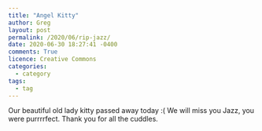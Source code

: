 ```yaml
---
title: "Angel Kitty"
author: Greg
layout: post
permalink: /2020/06/rip-jazz/
date: 2020-06-30 18:27:41 -0400
comments: True
licence: Creative Commons
categories:
  - category
tags:
  - tag
---
```


Our beautiful old lady kitty passed away today :( We will miss you Jazz, you were purrrrfect. Thank you for all the cuddles.

<script src="https://cdn.jsdelivr.net/npm/publicalbum@latest/embed-ui.min.js" async></script>
<div class="pa-gallery-player-widget" style="width:100%; height:480px; display:none;"
  data-link="https://photos.app.goo.gl/mcGMp1NuLgki9eHt6"
  data-title="Jazz"
  data-description="157 new photos added to shared album">
  <object data="https://lh3.googleusercontent.com/w-v4z9fgaoE-jYhgZILgJyiXp78nvib7Z-fJJUIfk_b45wdXgIsGtJRU2KQ3ReH13EG-dgjOTJ8ubnregUp71VGfKIzW9QAyns8Xe_Y2DXFA0u9DiGm7zFGrmtUgVlAWTFSJVAM636g=w1920-h1080"></object>
  <object data="https://lh3.googleusercontent.com/_gpe1nl0x5yoeyeg8VGWmGgrwb6ngwL2svn2UWxyvIxAQERaUUfc9QXmn20Czj3mlAp-xOUx5vvIHNPdDldR0lgla2eZbjiYnLoeNlToRtH5td0orZimYkXRHwqmLt1qP3Ms44gDSlk=w1920-h1080"></object>
  <object data="https://lh3.googleusercontent.com/0Vr0oamV-CxlIbzmPKvvAdJ0lIyFvDHBk7YTKtG0pmXD_ySBuA75Pg_GZY8H3zZYh0yaAAAYN_U3rOcUoJ3FHKmtjtgoZZWCd0NU63EGB6MSqnROm04o7EuWT0GJUV3hDy1xshmlNMo=w1920-h1080"></object>
  <object data="https://lh3.googleusercontent.com/sakVnQoCyr83qyGwixmQ3ybW-_WzVJx97c473B5fOA1sZzMO7txZrIR-4Xi683O7pWp_pbbzm6q6yugvVKVObCA4RWw0oFeyEtIlLLBUY4DFbeerG1ldQfyyE0lQSVHGYv5xpMXXfWM=w1920-h1080"></object>
  <object data="https://lh3.googleusercontent.com/KxHcupcOUrNPEhfDkV0PnvqbzaZrzL6_PR1ZvfY7v_bfQVwIOL2tBCwSsmCLpMSHi6cWgBl7azIQZ8oO889aJAZqJT-EKuoQZrFivV_ialwtcvzxals4zRyHb6_OVkWr7i-V_TtSghM=w1920-h1080"></object>
  <object data="https://lh3.googleusercontent.com/eyQqakrWy4AOazzhWzqniLM7UTuSE-5paqYKhLXSONkriNjKtIhud6IgRgPQ-PiQdlMW79MWFQdSI35q7GNfNBTuFN3PM2cIvB3TLBx0UQMxTN6sOq5oLBguY5jbtpXEuMoOqUb3ZJo=w1920-h1080"></object>
  <object data="https://lh3.googleusercontent.com/XbK1GvkB_qARvgo1CYFvAREfFsbRhD0ptX-ScfxcB-L2cJlhDy6pYgIDFbW_U5t8JAvcmuy0FZj0LpWygMzerz1D4_wazDjrGwkyV6OUk93wnoETM79B599aLwdXJ2Z90LWa67N7W-A=w1920-h1080"></object>
  <object data="https://lh3.googleusercontent.com/hogx9faE585ZBQ7ws1GUynMJI85iKqcC1SXoKmQ7CvyJGSgeDawDgXLXQmegnf2lZAMY9tZ0b4rH9Vto-SgPIgdn0xKmC-bCVNMeKtBr1qSSZPK8Hn6F7WHEWFSGB3FdWxhryRDNvPw=w1920-h1080"></object>
  <object data="https://lh3.googleusercontent.com/dA-GrPFwUXnIuBDKGpBOaUh3KvQVtk8PrysLIDmEcvwC0BZ0e2CHHzo8QVYz6B4_4n6DGKr93JiTUlKo2y4SHds2KadugmRRClr5TurzRf1eBUYd1U6EDydvOWCd_evQ2tUCIIpilgY=w1920-h1080"></object>
  <object data="https://lh3.googleusercontent.com/k4MKqmESp6tCSSn5FLAtiTpqBg06bnlz-xPul6078-vRfh-oC3OsKoL6gx--S4U95cdcFXOMCvCKzmlEaxyM67Gi9HxEAWO6e4XetMHFijHrGq4RhvdN6RCLnn1Uiyly9vWn2_mgjxw=w1920-h1080"></object>
  <object data="https://lh3.googleusercontent.com/9L7pLmq1Pafv92_mzoe47QmnH0hYQd9mSsSi1KgRZ4eOTRLm02mu7CTinEZb7a_JYXmdBwQ9gsdTS3tda_hrISejPM344eDCN9SW_j-PL-7c18yaZp0YhDXJAUz4Es7-e5bJn-z1crA=w1920-h1080"></object>
  <object data="https://lh3.googleusercontent.com/48RCDqD9kg449Xo-G9h7ajAjZyJYiZVlpa7vEPZZLw2bvUaOED99Fh4o7Ze9lXop0dWzCj-bWajGSQcNrSsFIQShJ1v7EOKsjXizeektlhFv8F2qQI5oiadVLVX1kLrgexFNKHD-8Cg=w1920-h1080"></object>
  <object data="https://lh3.googleusercontent.com/0mGlsQnKq7xo3pUE6uOC-BoR1Y4FER4CNWdb9BRZlh3rGo5WqWgn6Vr5txp-VhjFCPBsygXl23k2hBSnvO1MkFqqIYb1hVoQTU4tA78CM8n48yBgM0GwXHpOCL9H8MwDqBN4e8G_mTk=w1920-h1080"></object>
  <object data="https://lh3.googleusercontent.com/kqQFa7a1lu4dbngmqfvcY7gNuJqYF_FcTwH97uU2p6ofKFB75RTdm59rA_Uvt-qGO1g8xY-KT3xj4DP68hG_l58_ZcuvvA6Gdf2-ekz0h4cM-MHTeWUieNtqXsB_QCRlt-YhxiFRlYM=w1920-h1080"></object>
  <object data="https://lh3.googleusercontent.com/iBixCjcnBV1kIzIuUStoHL45lgKcARDBokp4owPoDsqcD75rFaeSR2zfSvxoMtjQ1G4cw17ynabGuZFiamULrzL8vulA9HQMC51cKcj-536B2PXu0eAakDzBev7HAUTy8qcUfQr9lSI=w1920-h1080"></object>
  <object data="https://lh3.googleusercontent.com/RxyIAioeFzCTRT9QbG5la5-Wfqg9zXeNoCHzbIHYm6g8c2cs5IVgohc6MwyxSQLUNdt5DVCfjpI2ByApeLO5aNN_GbgOqUZwJzqpD9Mthum6Hw_lJrE8azGlV_51vmv6Hk2Sb1KboJg=w1920-h1080"></object>
  <object data="https://lh3.googleusercontent.com/Eg_OGxfkeK4GCzSIwD9g8DHMnukvq1WA8hrBvP7D8b8Kb3TVPExVlMk82LN-5n6EPfnPpDYEQVINcJKgHHTqlMRciLGx_VZ3m2V1FPmu_Yk6fc05sDQmo-1kqbbX2-VOIo6TkirhZwE=w1920-h1080"></object>
  <object data="https://lh3.googleusercontent.com/tPoaOKQBVn9zWsTIk5sHeJbWycwKsJhI8iJgV4DDIxJ5W5Fk7p2g4DO26r5Uw36IZ9HStTnOH4lwYoVPCOGzXIUyvNq0ZrCduXfVVhp4aXmRl6_c-Qa29yfFqE8Q93tPPQTIjCpAOdo=w1920-h1080"></object>
  <object data="https://lh3.googleusercontent.com/9FdvYaq9Qgon1L7xI2D05n-CRG2TBObLJaYoQuUd2Nv-Ir_f1kCNrB3QQwge3H6bI0xgqdJLfh0Md7Knx9jklptCbaWKSJw-oc2eK2sQNYPnM-lNGzvI9x6VjyZ9a9DGmSnyWSDm_cE=w1920-h1080"></object>
  <object data="https://lh3.googleusercontent.com/E_dZ7IQd-8EMqYWSExxK2O2kHjIRlzmvbDHa_TT9ftZlqcKVcSvRtCAcraatm93U1qFYXp0nmdOZrFZqFsuT4zn3dpOQ6YBAwZ2eEfn7Fqlyw2rK2OHtGr16SYkTtoIsyXRNrKTtAnU=w1920-h1080"></object>
  <object data="https://lh3.googleusercontent.com/5j22lLMdLU7GjdCp97huRhmoUt601CFAjFoZSm_NlMo96i6-gmxMImf82JIsbMJJ9JcSWNoqe7SI7_EaamvDOGeKzW3ALgH4F1jF0a7HGQiSWZ1g2nCohAv1RQfrE0wgMK_0SuT8NvI=w1920-h1080"></object>
  <object data="https://lh3.googleusercontent.com/f0llczYvpSUKT4wFdnE7IiAW84L4UOvl3ffBaIgPRwAMSASePngK5ED1stZYAsLm90SDyGfokDxAd1NZFp8ivi0H03qXN5PP9FBNQgJEwcJH_-p8wMxBWXF461Bo8IG0jZjZp8j7M3U=w1920-h1080"></object>
  <object data="https://lh3.googleusercontent.com/DHDODGxHInngIovscH5B4dwMeSEuZYwqjEjLQUBPTzxkFpSNjESJq8U21xXAHSNXyItTAPUDOCewgzYbGo3bWGlO2N5ElBnYi-VqKvTeVBwLxdUAYrQdWgwy61laoQqlbLbCJaUEqkY=w1920-h1080"></object>
  <object data="https://lh3.googleusercontent.com/5pMVSkPR6tMDxRrJhptRYXczKp_lsJ2U-UTKqk5wQFGc8ZjWRMCWA5JLIini-st1uDdfLRlx6TGel1d1DIUC6XwgO3V71sAPblRTBSWghwdBXF92dgbdEfQYIFV8GKb8GTuxC4AzTA0=w1920-h1080"></object>
  <object data="https://lh3.googleusercontent.com/SD1IziMybyn89TCTl8SqCAV--xrQF_eZPQwTXO_sZDfdeCPWZ-ebD9kVHgeei8FGPuP42qN-L5bBtEshKfxLqxvocolbTElZdOid0kE9w1-Wy-xvjBu0yMm-Hktsg4xbn-d9di0H4GA=w1920-h1080"></object>
  <object data="https://lh3.googleusercontent.com/s3f9Bnnca0zyXgKMAByY_40OgG7DVNdbqutRwGuJFqe4AaVyX3x8bL_6dk4YqafR4JULLCMK8dhE6wT2gIdSblrVUnxrEai5AymaupVb8a33sKxZZsG1CRfWgVrJvrOCALHs_C9Iupk=w1920-h1080"></object>
  <object data="https://lh3.googleusercontent.com/MR1hUK5sss3mwqNITvbc0O420756g1eItKD0rZlAq4Z9Y8ee2dYOQB8IkYrcIm42GB_XDr3oOYlURAh_du_tZlypKkM_Mg_5kOs8t97_0rXn4w7pmVFDk9XCGubnTyLioWuYr_GiYHg=w1920-h1080"></object>
  <object data="https://lh3.googleusercontent.com/HbGjy4h2KP0XylY3qRD5EfHhKFtQDBxPYnRc-muZC3yEeXXb-BncBhttq_GRYHb-Ij92OT7iuYSKQnuHMTwQSbu6Et_vpwNdA5niYjVFOJNQwqnVS_-jb_VWZIZ0JOaV3MkFP52O2nM=w1920-h1080"></object>
  <object data="https://lh3.googleusercontent.com/fnSHMMpL7155ASq0ZLMx8QmdxrradDjrEPfksLBYA5XsbMTi2PfGWjtxyY7KwKD1smxeZqed3fRpeOGsCi8soThDc-imGk5X56SZqHbp91Iui-s94UQg951Z3VRNrmaMG_EVhu7iwvw=w1920-h1080"></object>
  <object data="https://lh3.googleusercontent.com/COjAhobyTX5TRRGNhIWyaeaEzIT4xcre9ac1xeN08jzRqWYmj_G6PWk26qBWuWetf1LgVih3jojzcI_UlZd7aHlSchJ4LpNKduhwIQT51JGuKzXa6oI-c3GTaSkw9WEa2bha8_nqO2Y=w1920-h1080"></object>
  <object data="https://lh3.googleusercontent.com/sTTzY4uGdkv0wOT5S0f7yb5M9H4nclqWONw2BM25WYM9ZnmxEx-wy-1zsisY6q_yYXcay3pSZc-LOTcCGx6g6JwJ9Gx5QMUsoajJKy0xOQYECmfHBUBhEj01KzREZmEF12qbyrDYFIM=w1920-h1080"></object>
  <object data="https://lh3.googleusercontent.com/hlaU5cIvCkUgvyyqg53m_-O0DM39EnWJz58gSJ229HGi4445q61s3707Pfei4iG-TK4piREGplRTJJ9FiDEojHqHTYAez81sxPv9Gn8PAi3mN_Mn165IuTEWUiQIb4hpmMnuPFE_Rwo=w1920-h1080"></object>
  <object data="https://lh3.googleusercontent.com/eW-jhdV0Vnbd51wfwJSn-rbEicKAF6MqGC1vl-iWqLTzKvSMcfSVM9ERZC72M8fFHPfHgoNhPyWjceibsUCRrwwILKZZ2sTEozEzz8HG6zD0BDvd79POa62d2DsqvZyJnBEqgzEOZIs=w1920-h1080"></object>
  <object data="https://lh3.googleusercontent.com/-LgNQyKZjaBgNrte5SzjUQ6MyjFBEltGBxRpJgHjo6uIBvVyOp6KShysk2O9f-d3GRMOr_fauUoVmW8yKfP4xXg45Vc0D-cDZVRTmy68wjd2t4s0X-c50bsUm-VYyyY71tJ58NkMqdc=w1920-h1080"></object>
  <object data="https://lh3.googleusercontent.com/0LtVoFtcekN6CsH5HqEkNCE70VrL8wyh38pMkJDMGZErflIc9VQlTVVtiPRTO7ZOjDcRtbjaUUY18Hrc8YiJKsuYBJsFyjuJ9HzNd7O6Jsh1wrlwbzYSjvjo6jlv3ER4nXM8y4MwNZE=w1920-h1080"></object>
  <object data="https://lh3.googleusercontent.com/h624xnfrmxqHoBBYKDILe-bDRlyU_MvL_zA4X_9pt9JDnp8K8MaDzjvjembF5WwORrZ_yGSFRZE4AURXc_zm6KfqNQUwsuUloTjbkijd5FzhRnchNPJF5e5lcQw9dx8fWkiYnb8RqDw=w1920-h1080"></object>
  <object data="https://lh3.googleusercontent.com/ffys_vxEgxkrY5MeDK_Is2GEDL54OJBLTEEDbZQJjgi7seduoTaSTbFfQ9mLGfOG2QCAXJCURVR_iHDiitiLVcoJ-MW-p9MyExD9nfRG1NIEUqM3Zy7tLxLCY-N0Plqttx9QmDcld9I=w1920-h1080"></object>
  <object data="https://lh3.googleusercontent.com/-ilD_0zwgBDhqqwbKBhzv7Uy8q3Xeh-CWuTrvwTLhDy7tHndPr25kIXoZtnAqk4McqqKcKwPrIKHLKUWF9IH8QBJv3TPoDEUhoXaIJMVYRfeD3bIwRIZ04tuULKAxyJr16fA82WLIIY=w1920-h1080"></object>
  <object data="https://lh3.googleusercontent.com/Vzg4CmSKf4WcNKF_G5pvMdj0R4Zzcaap0TDhai7-Fh0krqBaS9LlyNaBbq0cYUR1SKTDyHT5RBoeVIVrWwMY-e65SnHcUu3DgkauV0rjJ-hgG9Qa0Q-Om1-MqIPic8SoiVm2N8o0G5s=w1920-h1080"></object>
  <object data="https://lh3.googleusercontent.com/4br4idQsfJu17i1YDsTpW3TstWizy7kkXqfJaTBYqBivZ7w90J3IRFajxrlpLOlxGt9vgEA0dOF1JUAeuMFuR_TpenJ2Yt8XTcF_1bNeQ2F_Px3HHZxgJSxFE_RVEwKN4CLImMEKg2E=w1920-h1080"></object>
  <object data="https://lh3.googleusercontent.com/ku1mvJtrBRlo7vSdKBhvDhRk2rrKC2IdnlFWCvDZJZ_mL3Ib0Q5qcmLjxpFQFym-cjuQEbFR5TO9dHOUlOuNNY1-PUW8B-32a_YXh8vIoMCsh_BHoZD7d6sJ3006xjqrDV65bRq4q_U=w1920-h1080"></object>
  <object data="https://lh3.googleusercontent.com/w4lzr2z7eNjwtGGFebmhZp9zeZHTdABZ29ipv44sBRi1G6ZcpRTO-MEyplFjaVWQVzRd_CKFJPjHKTruXHUfr7GSEGXGsTmEUZabMKiF4nr0JIpqtY0Xp7BRPudj6UBkUZWSPCQlKlY=w1920-h1080"></object>
  <object data="https://lh3.googleusercontent.com/gMVQyO2mDAlVMWemoBYN52qy76xetD8pE2ei5QjnTkcvE0c_8vipHEA0XiO5jFmFeyOV6eluQwhvSPDR2yZ6WpaC8UWsTx-SGWEnBpD3pUTkRZ_V_5dS5aIkCtnss2Yufuk6KAeFvr8=w1920-h1080"></object>
  <object data="https://lh3.googleusercontent.com/EL_Wlu5ScmS8s2ZdaasoDh0irPofyohwV60jzN70Mh7E7qnvjBdZsffdyctXecpWV_KXpw-iUwPwAvuKleSZzr2DybAJV9BN0Cdk93pwM028A4H8a5lL9F8Shrav6xbQHJobXNNgYrM=w1920-h1080"></object>
  <object data="https://lh3.googleusercontent.com/JKssRECU5FNpAU8RVz9R6jfo7_lBg88eOn1d5vhTiD9djAH-84jpd0xH0p3jXMPgeC5iEiM47V-VSElE6RnHp0cYALi3XiHojw6wjm3O_FyiJSo9NwaE6ua7A-8jJvrF7FgWlPUw4AU=w1920-h1080"></object>
  <object data="https://lh3.googleusercontent.com/XL63vE4zut-YCeLu-T_pbS3AnyICoKokoYa9PUaxQu2p3J-VPItnpurmtWphfhTJG4nanGuycABWDky_tCmazzGdgR-jqPYK0OypHgErqWs4xmBgbBGkbFGgl5ZdpkyeBoiil2JXc5k=w1920-h1080"></object>
  <object data="https://lh3.googleusercontent.com/WU5f5qpX8i6nD9P47E-pPeDvO_XkDeSMM2xgkG2NOqu7QgQvczA0i_Mk3EkUsg34GwKsbBIAZrn_psVXFhS_CX18ePjVkTJJ5NZB9pdgjKHi5tHwT9cRs7nylpb07zQQcXEjgUe4Pjk=w1920-h1080"></object>
  <object data="https://lh3.googleusercontent.com/3X9xUmoUQren-VwnzmC8SOGgLs2PVy0t-WOdECdyQGg9xDbV-MaxROMGzJiBO2vbVJgCDby6CCMRjog-JZGblaNtJQjPUZysNbRnCuYeBwo6P9FCH7t4Usg2bEnueyzsQnBU_JdIWkA=w1920-h1080"></object>
  <object data="https://lh3.googleusercontent.com/-ZcGzUtbCxsB8L1I8QeM2Ba1StzDzA4d4CZ1ZiyMI7bC9cRaZ6LzoT3sWhg95dd1GJ9XbFfLSNlEgGtJiBs4_gpu3hYiJm5kIqdur9yqlAM_Gz0jdMVEHzhqm0H40uuqPloJrQU73s4=w1920-h1080"></object>
  <object data="https://lh3.googleusercontent.com/UVICQ6P4_NuyTxborw59UQHbzmT-FSXKZIpb3Sqhvq0eDr3_kszvq_Pj52tvo3fcezBelkjaxW9GV43yHMYIqUa6zQP3Ut76k3ezzxcdEYyc_HZJi8KHRLO45AOlcAWFVapnxJTTNCE=w1920-h1080"></object>
  <object data="https://lh3.googleusercontent.com/wv3rmz7N0dMxwZABOE555OOR591hrH8NpEGyxzWpbrDBaOiM4e98TTjtx5VRHHgUk13phBYppA_cT3fx6k5np4qY50rR9kPU7aUJ82vuFMMP1xWF_Ha0uUHBAA1iVtopszCFCH2OMD8=w1920-h1080"></object>
  <object data="https://lh3.googleusercontent.com/wAxApirt-X3Jua4fHADfnqNZpt6AiwNdR51kAh8LT-GrH4hzbgXBGo85VsPN2BWd8f13GWwIElSGDZoQHyl-5MfIlSFipxtLrPooUyfrU4k8LrYwhLroNFxLnjCaXS9rSHLwYpiCIMI=w1920-h1080"></object>
  <object data="https://lh3.googleusercontent.com/Crk68FKRR5vW_1BxkQaN_rBJL7T0WWqzHU9HY9FJWzw7gFq-x1Q7Ww4tHdqlypecXElyK17zUdyXatDZOc12G25B3UpWaLl9vjO62RbKF7W3fnZEGl1k1T1or29YB5FyNGG8IQptFkg=w1920-h1080"></object>
  <object data="https://lh3.googleusercontent.com/nuK67hBL2sYPi73eVyxPN5TwirkyrFPMvv4NPUx40_jwYhGsCV48we1KoLf7ehYZWZwlFPUc37QfWFIRgf7J67ynihZFyMwqjnlhGEJdl91z5qsoVWGqawWjL681e8glogYTVa8AzCs=w1920-h1080"></object>
  <object data="https://lh3.googleusercontent.com/eX2gZ3vxn4MMwLkP2OfWrrDslJw5OkvMH_7796sb2d--YG0FjUh20oiyvqFP2wu1D5nCeBlkA3tMtVwGRuBg5zhPqaZsnFA1hF5C8GVdiG_u9tfBCSb-K6xOo8Ia1cQ8m-k6_4Rlaxk=w1920-h1080"></object>
  <object data="https://lh3.googleusercontent.com/7VuRl9eGPO9zFnH73eCSrnbIGvETV6y60ZT5p66z1EMJykvcVUKVCWYkcz4FU-26CYYC5g3KpAFSeo6B2Oy2d03ueTlxcJAn036bEHBgtIRtrOU3OX-4LTHAm7SsNr4EsFcroJJyDkU=w1920-h1080"></object>
  <object data="https://lh3.googleusercontent.com/5uizzQJBYsoJ-t7MVlSOuzPMm2Jlz611XAGWkC3zGQVcqYxUPxz8TjZWfSiyLzeiDiseDGhH88cOmtdxt2S2lGGW8_EyiaakX0ME85k2vY1xp--r-h00NgYE2HuMNnU-vdmqcPkLx14=w1920-h1080"></object>
  <object data="https://lh3.googleusercontent.com/h7HKV7Ag5rWZNCitgqxqN4zkhscNnZdBNkLzGeaHK2OG2F-S6ulMtCyXG1U5-ITdR5V_ZjrhCdsZUxTFyjfygAbZu4HEQgLWhCNtUKJgbT76VuLgc2Rbf7-yMF8vX3fz7eYzP7VAPlU=w1920-h1080"></object>
  <object data="https://lh3.googleusercontent.com/0xUY6NcE8zO6dANJqmo-54PsX-M6Pzgh02jiPgfE4nkT7Tta1nFbz8ornC_bds5i1P1BpPmSnGXH7BTqKYzMnbwN3JlnJpf4eaQb_OjRZlzAWcQKx7h05OIf2u38W2z8bXKZILWuNnI=w1920-h1080"></object>
  <object data="https://lh3.googleusercontent.com/M6VK7miGmZAsEpClv6B4r3WXkD3a6Cqst8FvtuAcNFpL-_UTltm-oePbbLf1Qms-Dzez-Kc0MqslbgEc_IQqcKZYgBaxAq7ivl9xX0oDh8a9fumTvQsn1poWeAVvzRZkUCyy6goKC6Q=w1920-h1080"></object>
  <object data="https://lh3.googleusercontent.com/7IKt-claYTvEulfuo6h0fxb4KtU5dKEGbyry3-NB07SBLlqKb2eQaTM6nlcp20mXOgJBL8FPGxZt7-2OX05Uptx09e0MbsHpvRLFicsHKDa36jwVPn7WJTsgeHQN3gN7ZwW4LquWrU0=w1920-h1080"></object>
  <object data="https://lh3.googleusercontent.com/fYTyyIXQsOJXHThdarcjLUgtPWt1TrE6yJkl8X3ZC1zfeNVOHwP8ZHRyPy5Q88pYJQimnLiZ-mzaXfDQKGaPbp-B9VHzVE5TqfDuHZhSfpdjO-diCdiFNl-644pWuydxVPj8i66pmw8=w1920-h1080"></object>
  <object data="https://lh3.googleusercontent.com/kwxIT6MdfsjGOWps9wiVZAFYB3Co9yGkRSfoTbMhu-m-pUz97JAlSg5ape_xD-q8-8nuftZBuaTKIDX_-jfPx_vJbJT_0uHMdo7hLabi4Yk8aR102LRiJAEsVa-0xa4l6Plbe3h820E=w1920-h1080"></object>
  <object data="https://lh3.googleusercontent.com/RQm2fWIMD9hs-asF-WNgs9PZl-iYTb-0FVJ2W4NOeMlL2NCY9XZYK7ulkqdt8tBj_HwReAfUawesoCv0r4yRe9g0JQD7F1sKIHHWCnw-6FEnthPBUV8P4LDHpoiwi8aqjrWP8iNTK-4=w1920-h1080"></object>
  <object data="https://lh3.googleusercontent.com/D4RMgrymw56nT5I6Kh6E6z_Fu8wm8BTcGJYOJ04m3w4kIN4JNzuCv6fXIYnfvHXyQROgOQIoKGwq1A__y1T5zViIBA95uwT_3C0zwHqPm-G1Ka1WmSI48C5WaCqjRkrmViPhf8DCTp0=w1920-h1080"></object>
  <object data="https://lh3.googleusercontent.com/aC0PEiHY06npxZwmRnoe32R8tf5tRxbRVjrhzlKX3mbFYuKCkzHq-L3hsCbaGBCyRAwtyutXuN75NnyQb2_TGPcQQiLHIK68Srb8Lvn_07-DiY0somYSMn9fHhGlfUGimajtaPXnz3s=w1920-h1080"></object>
  <object data="https://lh3.googleusercontent.com/C1Are-WXjnREVevYGXoJJihwpu0IVk0wknE3PFmrsOZFoq_ySx-S9WDtFRo5MtIJVKx0HErpdrRoQggj52lEMq6PocvtwBoLBrD-0pP-R6Urq2fo61Is7ZXhO7yz3tJjO1Ni8uvzerc=w1920-h1080"></object>
  <object data="https://lh3.googleusercontent.com/bz8k31UhHkC47Z_kBKZ9Mej-lOOkN8gRuhiLsgL7vOSkVaHzjFi4UblFzRFIqodCezrFwtEJiTK6Fx6EBuOdMTErhP_Wbo_ISSXNcsWk6BP9JUXIBHBzwB1MAeCNd5YsShhgGFWWpB4=w1920-h1080"></object>
  <object data="https://lh3.googleusercontent.com/f6sdyrF9WzWpixhOwc0CWSdy8H3vbyTn0SMvIQwtV2avFQB9ekJeSOT-h2WQqtyIb9s21wBRKbE_Ity2pWnirQmHvaHi7yaiXSFXxKvmlB1es8MFp1RI3dgGg3xcjT3WlZ5Z8OIVEJ4=w1920-h1080"></object>
  <object data="https://lh3.googleusercontent.com/DJmpFdRtm6wc9qX5qeeIeq-wJncHxaBAP6hVAxIMViU3Xkq_9ud3VgcmIQJwmN1wqVSSNVVKVpFIEazvB66QDIf2Vfci2yM6CWroPRaQ5Ok3qrPy8Mmc-Xq0oqzrt4s0EE1Mj7thla4=w1920-h1080"></object>
  <object data="https://lh3.googleusercontent.com/M3c4slG3b-T-35tCO18uFAC_X8QLm53XOsowgiCu_yaMJ8ayCneJZx-d_DgV53FtKPpEA7v0CPwYwnTtlFvBDhmCjbBS-xssW0o8qw2d0hpEYfASA_eP0WsdC329Cy-nW6Mz23_66Ro=w1920-h1080"></object>
  <object data="https://lh3.googleusercontent.com/sw_1zfdCSsN06JyffttsElN5k22UwKE_q9CbjT-OKz4Crl68k9wJDZuc8FL3EX7ICxBLFK4UVlQhgwrYxaFjYTvjycfdzmjEBcqFMsVRpKirQn2GUssfH54yytY6Y8LheC8fzp_NVl8=w1920-h1080"></object>
  <object data="https://lh3.googleusercontent.com/kd-Pc5DtjxTMEQy33dgaMtyc4c7KCBpwxPi8NgZQz58wjzPSBP4K_1k1cv3xdtFzM9w5pdbTD9-nYpIjJNDMUatBXM5jyMs_cVmpAJtTGABDpM_HK68-oOAlUhGqwEoUvqokU0BI4Mw=w1920-h1080"></object>
  <object data="https://lh3.googleusercontent.com/tJJ-jV5OjNoHLnusFlKqcNadtcZAM0tJZFrwZGBs5Ycrv4dGQj_-JkRTcpbVeS5W5OXhsp1mat34zOJjFh2bwlENbTy_vZZqaAgYZnrQHEAcmPnmahjIxLkXfDFpNkjKUEJeZ28-xkE=w1920-h1080"></object>
  <object data="https://lh3.googleusercontent.com/7D4da-QGBknnThhX0770ZvFh0RGezdxAyifLz_e21P6yYoF_c-WUmcHnZxYuCl-ouOtqjxByEyIIa0v7nDotec_jepEk7gV8-_vYVzDBIDOCU5ppGKgWcn8QW2BJ4Eq3I3hWAcGPK1A=w1920-h1080"></object>
  <object data="https://lh3.googleusercontent.com/iNtbbyBznvTRk-XFM2eCLrVC3tXtek9pClKQWt0HXxIsjt3nJ_lg5po-rCUemJyoL3GBxOq3qSdGyLPhQGViIVg-DEnmfXBAmo1sGNSZUateEOYSzNKvmdjyL31gzwcPm1HKsOlgWOE=w1920-h1080"></object>
  <object data="https://lh3.googleusercontent.com/deKLKI-KBEqdrbg_OcYTUkiwTU3nh8ry1OWsPHZm_iBT8Buem9p8pW6Eyoke8_sFoKR6Z45MY4g7xHctZhz3ev8zApE7Jwm-ZLD1kHvTFe9VI7Fw7fOwDc_NlBR72agwZLf8CnQa3No=w1920-h1080"></object>
  <object data="https://lh3.googleusercontent.com/uKGRg8ySeEUVN_DtMPzM08WeoDkYWhC3HslEngFv22ji49kPM0vILxjOCRynHEmcllL4QaRn3ECpNftas0vWYUsFWp5jzOoOrzCZsrqDW2KQ_vami9tXi00PRjs1gCTrRbobSW9iN24=w1920-h1080"></object>
  <object data="https://lh3.googleusercontent.com/wAPNrwNKGAfWrDbq7EWa-A3ljHv8RFkF4BHV4glUwf_OP-1-pFpRtWhip4cBZa3ffSvMv4k2GxY_1SScrP6a_UcANYZ72znBI8exsWrq3Qrksy_TG3zEvFRg6kJmer8Unsey8erXM20=w1920-h1080"></object>
  <object data="https://lh3.googleusercontent.com/Ek3-bRz7tTL0GDZaOMQvPkwR6SY5TxmTNkBT6yPXEpH2V6DUqz3vj8u8TLtEIz_e2SGl6WxdZxQGO3Qy1opWwvSte6O4M1415n9v9Nw5Swi-V8tyykOzcOvvB9F3ixlFgkDKwEB7rKc=w1920-h1080"></object>
  <object data="https://lh3.googleusercontent.com/XJ9APkhaV57Bsv_unMtipqdKT6X8FQ_H-crv1bbj2iQj0F4AZQdcwbKNGQs4YPtnRLL8qoYT5ae6qt_wm7WYFdmyqUgINN4CVTGWDcY4qSgQ_smej-AlXxwJdw0l7vLPiqVjjI8_zXo=w1920-h1080"></object>
  <object data="https://lh3.googleusercontent.com/uAKzeE0GIj_w5vguf61DCBFWH6WUd7KoX9eABHET-gQvanoZak_tCQLOyxi2c1T-S8HmdeJx3zzQ0FA8_a-wm5Ip5CyFL1EPiz47oo9DHDJ9DfGVguXwIShkfAKpZg5a17nPkk-CB3Y=w1920-h1080"></object>
  <object data="https://lh3.googleusercontent.com/QdE5jZ1rHJvBVeo5aIcmXWC87_kfIPs71EoKq6DVimLhzVJZrXfM3IfnNngRbm8NdmLevWmQQc9O9tZSvChjyf3uxdLFF7TclDhAMzYeU7JJ7LwNvSNhu1IrvvGT2CPgckW3C87aPQw=w1920-h1080"></object>
  <object data="https://lh3.googleusercontent.com/K5t9XXNETdjLsJ-FueQG-up9HL7zK-ky5CVuYFByWucV8-6s8ExEFhY09QK1wDx5Dng97XkXXokztyV5RMCT8bKWICnjjm75tcg1lTu18Y0X9YXoi_QMYEKXd0hjRT67byg6jbmN9VA=w1920-h1080"></object>
  <object data="https://lh3.googleusercontent.com/ms5BfEVBcDDQibF3bFqp9wgsOuzQlpalU_yKeMgM_p2Lmf2yglJZM9dnKASBTdl-a6hIIzfIpBFK6jWi1_ElXaB_x_tjHX-NA19_kzh9KSyiwHtM1ywqW2EsvJK_0Ql_Qi-8BvCDmo0=w1920-h1080"></object>
  <object data="https://lh3.googleusercontent.com/-n2nMScEHUACDADU_IJLJx7WHT9jFF1HlakG_EYBIQ_g8MtRbHqR_HgCi4LiTA2RCrp1WSys-DESqdDIeYZfudVnEeGcs8rNBt2VArrK6kCGj18vG3QxB28f-OMrlV1bxcsTccCsP28=w1920-h1080"></object>
  <object data="https://lh3.googleusercontent.com/2d-kdMXU_78ANqI3l0AfdhJLCSMsvdzJ513GMK7FRXhiqd2fYQV2Hi_BXlVf3LF9gUGvVmBELp-zOWXVL_m-6hMDODDIPjrGrg1cRq6108zSz_Fr4tJ5u3JMBWJxhEF4OUcqE74V9no=w1920-h1080"></object>
  <object data="https://lh3.googleusercontent.com/XBPcGCF4gSNG90LOsLdWTgSCOEwkommds2L-EZP2SPZrnO8ZIlleAtL85ZA7St06lEEWoKW1EdzDFNMmOAKtU1Smqlw2CO6zeT632GGUXUvHerTFAZGYYUVCRj5JiDPHIqV2XzVVjx4=w1920-h1080"></object>
  <object data="https://lh3.googleusercontent.com/-MC9kATwAzz1kT_E_FcIkxnO3hREJREkyHry2ZWVA4XgrEzMjXc9cwG4zpHel7LFZ2aAxyzVlXSaub4sl27pPeEZihFqMNs5eCxHkK_Kuc5_mVA3XReDPD77Bepgx_EwKipqELnNoqI=w1920-h1080"></object>
  <object data="https://lh3.googleusercontent.com/p05VqyjRr03w5aXAQ_yRI8k9s9tSRDxeUqwpiAqf7W65MsVASes7_V-tWBJaYRgRY80x5r6Hxk36qVKZn6dbJFgYFhD6a6kmAi7F4Bs3lV1oQn6N_E70miGCMF9BsO943yPPpGvCeYU=w1920-h1080"></object>
  <object data="https://lh3.googleusercontent.com/MeCeRtU1CLAmJeWJIfLGy1jvLAz2hHhNTTnxiQnGa2Qkao0iNpfoZvTH7g5K-EXLK3luiii1UC4cZCO-ZKo_3SMMwcsSBpEqudbs53DIUke-5VRxnIL461HF-1BU9Pe7f3MhRTdWlKU=w1920-h1080"></object>
  <object data="https://lh3.googleusercontent.com/N3Ah-AJXzT9GUiNyYyw_Vi7592lKDQOmvV9_bwP8KNsKKUENVnCTpK5pYKQ5ioK0Flg0q1BsCW7bFuZqF9tjk-0F4bu5vR4K-uaCy1oruyt7S_foeYEQabHbMJZXDCiHqWagd5YDGSY=w1920-h1080"></object>
  <object data="https://lh3.googleusercontent.com/UiK1omjXvFKziYr4Or-WakID06WWBpmrZ3JeDZ7jaFqSLGFPdTAKnh2Gl_4nu6uRlVJEYBCigKi8RkFhdCBWe_8m-34tnrlVAkzVdSPROSumRuKGDeAXElTqlYi9-2UX91PUe5CjHMw=w1920-h1080"></object>
  <object data="https://lh3.googleusercontent.com/q-n_s-o1mNKuPx-9-dMM1eNTx5WofRTgvLQhMu2l2Y7kk0CvqSZEXwKuRWQROImTIyWnlNGWsO69q_xH_IM3mEPR68aHgIDuUVJNlVRtKdYb0Uw2pAjLPxA3gGdicmo9-kM7x8ZJtZo=w1920-h1080"></object>
  <object data="https://lh3.googleusercontent.com/1_zT-h2MbOsuDbZAPWmKz9cCNy_xnfdJERuGrtgCOA-YlIoyJiS1sV4sa_ui-0X_SAqvUR7SwpKl-hZdQMAv-ce0HFVWlNAOdCe6zuM6uBILQB3G-mSCdyzUBH5KZkidxtrrROg3kLk=w1920-h1080"></object>
  <object data="https://lh3.googleusercontent.com/wXyDKjUpwiNdu7aa8i5C5Wlj82NCEXT16FDHPuw_8RvGmPj82i3-90yxyLrscchuLrrDHwFAdiJ3hm5zQE_ERDAT7SDTXPqSlFlQ9milT36X4upiNoiWXJYGy1iYdipKUMyzXRpPHZU=w1920-h1080"></object>
  <object data="https://lh3.googleusercontent.com/4DVbdY1NaiscYH3hHo4EtnwHV_KAa93-UXipFRfODliaAYTab6PGUir6E0XdQ5xqskV0_dXhJ9-lLWTvhLisFu5UlgScuS4xn5hCS2j6C_VW7q0_ML4JbAie17S_Eb3j4LIP9-80bKo=w1920-h1080"></object>
  <object data="https://lh3.googleusercontent.com/cRw5ucFw5PCNoC1geV4IljqthMI_cZNs5XwCAE3VQv-cFvtxz1pvr3cM7zaisErwN8WibioJK1R_Z_ZgrJ4OfdECo4QTphTNN6Ekw66enWgtzt7bNbMXCAl2hgH_DQSciNt8hCUuwGE=w1920-h1080"></object>
  <object data="https://lh3.googleusercontent.com/LWx7ZEJCMKh2C71FutQsUfc6QxTZY8O0hZe7Ah3lpScQlbV9KJ2dO8PDNXo04_YEuDsKENkMkhIEUuogLAwa6znryn3umg8wrV8hXzAL7MxV93xVCZlc9kQawAW4v01NFQs3VGtWt0w=w1920-h1080"></object>
  <object data="https://lh3.googleusercontent.com/wt5VDBSf1ICZ8PBTGehYQkUTAbPVX9Vli4h_6aiVtvO0ZTi72Z9K7An-vuRQN8hvYdv1TnEtffWcjCZM1zxIQmyWnyEvaKzg-l3pDJpd_Jyk3q7zrvAAAVlvRl2GSZAOjJ37GQrtrO4=w1920-h1080"></object>
  <object data="https://lh3.googleusercontent.com/7ctYj-5EowLTK7-ox3jj33-QS9gP8v9qy9xzG2Sg1TwoFAVcKW0gkVQOIHKN_AtNJvOLmaAlRc0XyoufBfj67efrLriDmM7U2nDT_tzO2vFsSflCDvDFQTKaPAc-lELrgIZXCMM8JLc=w1920-h1080"></object>
  <object data="https://lh3.googleusercontent.com/1uS4Q9tNCgM9bMrqYENCp5cSZN7bmjPpGNiAKS4coWLM3Jo3LAGHboOQsO5vSecDZ1MOIUXJ0lwmSjeM6Z6nYBF0r0Jodj6ZGjgu7DAZuvHewOscIwlkAqbxnkfj6PubfSaEIcLWarQ=w1920-h1080"></object>
  <object data="https://lh3.googleusercontent.com/r9VeSdE4kKi1J1TJ28caQok430zVkPZI_KrflUmbJCNKR3zmtzSaVK748NXg6gyBNR7Gc_ntRMfUh5_wMMwfYep1MxWJPYhhF1cU7Gl8c0tAvXgpULhxLgH31dFZ7aAWiyCMCJYWIJk=w1920-h1080"></object>
  <object data="https://lh3.googleusercontent.com/2dFb3zfemHnOYm0bZIyf_8uSPBaRDfOO9Gyn_YrEwVYzNLm1TaVKON6gVLwhCUaMhoSRgWEdyIl5x4Gl1LB2IUzPaCmFglDZo-VuXMWL9xYz5eVvglDUiRe6r9RKAWgQnTV0hbArTzY=w1920-h1080"></object>
  <object data="https://lh3.googleusercontent.com/2rJMfyhvdCldNEtpvpyyOU97WwXcG-0McontHyf03c0Nusw9IpCe3Jg-hDa_9kCulmGWC23aClNPIfjs6gCiI35oUR6xazJujmcQLmlM4Xbo8-QeLrN6Biva6EtekGSN29EfxKIhJd8=w1920-h1080"></object>
  <object data="https://lh3.googleusercontent.com/qhA0Oqi3CjGdJOk_S99qjRKg5--umVocpdlCYgZRv39CrCGhFyvDXUiWn_x6nsz3VQmEYDgOKgCzzdPCALr93auMYkZ-rKLLqAvA2LeEZlIGuaQKHPUq__ARNuWv2srBpcY5GPSytyc=w1920-h1080"></object>
  <object data="https://lh3.googleusercontent.com/l9E173J7XhvVbV_9Cr3Nc48DTIreOhDNSC6pBGEsTFT-lV083hFGwQ4gUtErYMPCkKxRIvajPHYDOSrS2_qD2hbKbxMlop6rGUHWgSYF09OBHpYIUW8HWkQoceJhDo4rkgZlukLOTlU=w1920-h1080"></object>
  <object data="https://lh3.googleusercontent.com/np99TFITLUeLo7DllEXp7jh6__LaOb5kXHg8de451D4IekOuAjJBfmD0uq90HIb5d3m31hjcAZ90FaB64l8Af9zT4JqVgJuzyKw-4cAA6On8PiRjLMiylAV357PLU_PhhBxa3kaIo84=w1920-h1080"></object>
  <object data="https://lh3.googleusercontent.com/TggcjeUzNJ8efBY7x0xe7PVB3TE3Lj3yCnizk9AVxZjqN5NR32tWECFzX_1SgvGxB9E8RQ8aRL4BzjZtDjGeOVsN388fbGUkt4xybZK5Qisc6O50XokokLG3msgdzBl24qHPe96U1b4=w1920-h1080"></object>
  <object data="https://lh3.googleusercontent.com/LHoFSqSl2YhI3_dlNM-niuIVb26V8QxCy98lplHPiQF4gQA30XgoyrOq-4_DmYxXNC30jLfNlaj6IRDxNz-cMsIxF10sJoYzFVq5HIPAmee5sUoaxMSs_J8dttDCZU6Glw3VYahq9wI=w1920-h1080"></object>
  <object data="https://lh3.googleusercontent.com/nUHVyTyVP5Aa0CTDVo1vDbQhsRisAg3X-BzvsYuvukqXKkU1YDCPMfXPz2tJrq7v8w-2gTk7azjp0fmXf2pBMs2qx0YscRI661qSsdJrB6f-9rYuavq__1tmG21fojFFAOi_mHdCxH0=w1920-h1080"></object>
  <object data="https://lh3.googleusercontent.com/222CJZg4Y6p-5UVaOX8ymx94kQp-rC9I_f4Fj1whG6FQ-BxU-FHw1lurj3i4zHvu_tMyir93MwogFt-RajzSeVrgce6TGVBwClF8FUErRaCBtxtK9CJC8yRLmsNYiN0ZqBbAld4el7o=w1920-h1080"></object>
  <object data="https://lh3.googleusercontent.com/3L2YAb_d5jgJ8dPBJ7AzlfQDdU4-EBvpaZgry1If_tV1cnV8gChJkvY2OOBxuxMsHxXNa67ZqSNHyECRTChSOVzg-YeyOnzQWj85ZAlGi1_Q7_gH1DdPHaBObT7E61P5vG-XXS3PpzA=w1920-h1080"></object>
  <object data="https://lh3.googleusercontent.com/RpprbpuodjhcCiGccG7bWjpoaQ_a3rCWKwPV0n5JkuRchE6L5Hn-D7gRzrM6TbeJHc9TOteqkU06Z2LBVjfJnHEJJ94i8D2B5kpgZzWO2WG2rQh62socNjxw4SkBpsyYxpQDs_T_SiQ=w1920-h1080"></object>
  <object data="https://lh3.googleusercontent.com/iGLaPhEQqVYbbAljZpfezD9qNC1deMH8EOR9GbXyT3OE4Ta4GGkGVHXz9aDaWuZhTpl75T6OSX8FggeAU4tIdZlIBKW3v-nZ6mNz3eKI-Lm0Ce1VgI0pmw4FT0S6dGfUH0WHH_P2pYo=w1920-h1080"></object>
  <object data="https://lh3.googleusercontent.com/8e37vtZC9ucX0Q1sUrE_5qTt6-B1zhmaMM17hEKmTJKpCnjjQA0EZL4SQiuDDnZ6QjlGv2b6Peb4Hhkmo2hIlnNDk-jSj2H8-BVXod1NyghA5J1zwYMPGtYrnk4atCTKz5Qow8DzqHo=w1920-h1080"></object>
  <object data="https://lh3.googleusercontent.com/6zIMoGwKn_C7jAZIOjkarRuWhDMHMr1RAElie-uxTh4kS4G7xJ3t-RhPglgyG1gqa56H4XiuR9ujzdiPxXiAaNhnWUmBIvkOi9EUes9HuaAl_k4TnAse7g6Vz_HY5u6LLLpuFxM4BHw=w1920-h1080"></object>
  <object data="https://lh3.googleusercontent.com/6gEwPnAWUwiQjMt2m9BFAo_pnmXj71PAmFWluiwGOwdbQtdcT2XzvZ9CQpvpU_MB3OBbCkolaqpcllfn3UM0t4phOZwzJdCI_dRyP_d1a9GS8rSMlNTDtISOE4u8ESsSq6Ufi6czk4Q=w1920-h1080"></object>
  <object data="https://lh3.googleusercontent.com/a_Q0kQ0K1gUHCg3sQ3l20iAzHXlSDpGtOqYQf-hMvEjmFD_IexZLq4xpjMUwDVMWP6uXciNReRV15r3X8AzZBD6kbLkfHYB-mcLGW8yDk8fXI5tzDYxXnfKpIV_YwpASBhmxlrtHZwI=w1920-h1080"></object>
  <object data="https://lh3.googleusercontent.com/Hrr9LfN6eSGAxjUuaF5dz1Euo-CW0Pt0rT57cX8IWsvct-gKfSTz_l-W9JMJnVIO3RYKFC3sUVXfEf4tDonsSkMRkbBJptJsMWWQwjgiXHVBu1LDxBVgKIQY2JpsCX1FI1yz4JAKFec=w1920-h1080"></object>
  <object data="https://lh3.googleusercontent.com/l0_tZ7eeU2uL0PU6yOsiCILAFftFLEP55eCYSZEh3_e6V2F81HYefYD4b7mSVPvt45GEWj2glkxgOfZQaUfFu3bjwRVx4zCCCDGH4Hdl9vJ1nvh3M62z9rkBf25PDtt6cd5rUN6hjsI=w1920-h1080"></object>
  <object data="https://lh3.googleusercontent.com/L-MByx8KTbo-fzzz5pXl9AQToL62Xju0iPVUloev-5tmoKkX-kncrYlY3Vq3ab8ZIm9QkR0Tmiw6FOGGb1cTcKAqDLFEiDWFqmUIKOGHKuf9Cq2XRjmuNiITGuEYkMKzWTBpBXbwAP8=w1920-h1080"></object>
  <object data="https://lh3.googleusercontent.com/vK1BnCAabNMx3zWAA-fP4OQyTuelvGNHafbHRUUiVjbydjFGvOGhar01jluDZR45Cog19fI6c8lHjiDY4l37AaPWMWu4S6JdTE76HZoIl_uQ3JgIejFtNTsc5MwKaATDp6WpL8nc1jc=w1920-h1080"></object>
  <object data="https://lh3.googleusercontent.com/7bJA9GQObd9MaX4cxT1nCUBGUGOcKaOSSwk0Z6a3ORtR7GCGpanRSpHArqb1D4_kmzpbCaqZGgeSpBE0mhPlft7p7wN1KD-1ajFWormQLYhcE08VpIu-lUo1j9qUReS0we4qWmn6k1M=w1920-h1080"></object>
  <object data="https://lh3.googleusercontent.com/EL7hl06ARNmJh3EpEz72T6yMhArR-0To2U8QvQpoYHvwuEN0zKS7L__SM1D6Y6tdyHp-oiyDNOJB8lUtyT7dvdzhduwru5s_L-ovQ8x8FaiY97xXzW5bd7F4sjyi8VNxOvj5Thv4v_4=w1920-h1080"></object>
  <object data="https://lh3.googleusercontent.com/bJHmpyCmSC7SYfp7XdUN9ZAi23O8p_HC4CakVuOnt7tLK8OD7M-yg1R9poprURw5TFX1JG6GjCTEGoKD_jPJ87CoHJG_fP_rD_DmophlN8OqBsrJhyMZjYvCICt-lnQ2R-Y-4YN9gvE=w1920-h1080"></object>
  <object data="https://lh3.googleusercontent.com/DG7HM--GfhN9vLLlYZwddhMYmMtOcLu7dxekbwmZN2_ZX_aksL65Q52weKccskwy5eKaui2IhqE2ZfQruZVNhn1iSwhTvfga_16Cr0tZP7gbYkW4oOrXvLQkrdJPcdPdgOeP7MsleLg=w1920-h1080"></object>
  <object data="https://lh3.googleusercontent.com/yC9kyfOF0bUUzx2tBi6KzNFS2DAzHg8tWUdepepNQkSWCgAxvqG0jTBsGayJt8IsL1Z8sqkfQoG2QNaJI45fIzlIjdu4Xx91VqhmjWEbZ5CROiRgHkNtXfQnx2JsCsWvKDvfu2WaCck=w1920-h1080"></object>
  <object data="https://lh3.googleusercontent.com/-Z9lllnPkSb4_5sn4B7gxI0V649lXTJslEdTuxf5L8X9K5aU3wa8vxbDkT92smFSnYcINvupMDgoIF790HRVouJWF3_jLBwyO5xpB7OVvZkY5BvkCj6QKCnqzZwlTQvzAIknIbdJzQ0=w1920-h1080"></object>
  <object data="https://lh3.googleusercontent.com/Q2tOUv8TlPUaU1yN1YT13WQIXvjXh3x1TDFI8kRT9A4YLt91FC04ZBpWTzzATykRczDcOLhQ3NGvw8UKAlfVqtucK8v8QYgAKETsINDpePOwIm38lrFgR9qr1zrVD9HpD5IQX4tVh1o=w1920-h1080"></object>
  <object data="https://lh3.googleusercontent.com/KP1I2xb3S_z4z464W_zLLzlcxu_Li_6Iq2P3nsXJ7BfD9iOwlD3HnNRLeMuJ2uMARP-XMTEiiWQ0DWcDw4e8ER3vA2gGZcqGwCAo3tS4Z7x3dcC82m-XF4joIZPcj-vnknKvurVvtiI=w1920-h1080"></object>
  <object data="https://lh3.googleusercontent.com/vdW6b1JAyZCVgilOVfrpUoEs8l6GirmB0ZZjjpQlD2XqpGuhcWs7qULOIL1Nm6S1jLoR5UdlT1wEfP6CC77O9GzYWVjeK6crsofEJhnrOkhBzuzntRSYEReDMvfZNcHe8fwR08I7CBU=w1920-h1080"></object>
  <object data="https://lh3.googleusercontent.com/f5L4ZKVM4VL8I4U_DkzOHIx7RKG18O5BXXNO7YBMRW09Y-ZFAq6p-PVYJ9Il05oK88pQ6fuW9TopInQaK_Th9SxIRgGUVr-ihgQtgBKT-MuK7hHy11hAwsOc2yZ-A47kuKt8qP0ta0s=w1920-h1080"></object>
  <object data="https://lh3.googleusercontent.com/0Q-oglOhPgM_GUjoD2x4XS-31Oo4kXgL0mUKR1gCS3oKnEaLjJE-9X7um6st-R42TyUSSk8BJlHu8fN3IvDwyRJAXXKc0-namr7RtVKMiCsCcXLBKe-mdzNaeLMn78uYIKQniCGy6B0=w1920-h1080"></object>
  <object data="https://lh3.googleusercontent.com/X5tT0bZeRRxRIT1YQjFkLubxPbvz3SLSz9HIANN1UMYuJNWZSqdWHOM8m6rGsB6FXroY_ezcEj7xM6EZFhQsnUB9OGYqTUP7utGAfijKHVFjtYikTTcjK552S8_Y7-h9mjeVMEgQLic=w1920-h1080"></object>
  <object data="https://lh3.googleusercontent.com/apuDV09qrdjOiOHPtnpHsN9Ka_I0pKUXUPxu1ymn8MPT7CGZte2WYuOQV7KYWolRaUz86DionIlngDkNPdh6yqAXYEMxm9FAciz7er5vwHTC91UofFLaLZ1bWj-evb_ceH6eZnrTMm8=w1920-h1080"></object>
  <object data="https://lh3.googleusercontent.com/fv4WeScRmDS9-MeaTN5i4UZDHi67zKh4AykAl6ZhRHOtA8RHuJFrFkmxfrhHpMpv4G9Q1jTPVjpuVAKysRBQopHgcQxjAg0HQbbrzJ273O8N9SyA--XJfR56Erxm-aFExA7OsEWRyZA=w1920-h1080"></object>
  <object data="https://lh3.googleusercontent.com/ZLQH4N-cq16t1TOrtKMYSQLGHxO5wzrLm5L3q6mHpdlxfdCcB_oImolZu44NHdy7YQJ8jtiDCvqJOoFwgI7q7lCY4XHQ1giJb4CfhToN9nL92feUjY2r3JZdv6T3iUzEn_UU98Le91I=w1920-h1080"></object>
  <object data="https://lh3.googleusercontent.com/bCdPQsMxJ3awvvEYsyjYFGBPRk2XzPc-pU0kduBhv_R0i0FgJsWU54ND1ITgtwWOOaKe7ajsPn5ua67BrGA_csDWP-Nnj9e5PUG5-M8NPemofZwspEIMbaGcrZb_rD3p_YPQUXIT8Cg=w1920-h1080"></object>
  <object data="https://lh3.googleusercontent.com/cLC24VvUxOgsPVhZE9kIAzFxZZ3Zb2ToryiwC5mw72jKg2ClV8ebChwz3_kPUMX7P2VVlQd9GPl7q10JDnVNjnWS_3t3Ix1-5Se4gzh5l4D8yY6bR5uYeHYb43DQ8ufzgoOcCBfWwbU=w1920-h1080"></object>
  <object data="https://lh3.googleusercontent.com/SWtNcXSFRMv2XoQi-jl4eH4psm9DhWiws0WkWsXPXm1uJFPXvLjbdjeUf31xppHxfj8jGAOGux3Xk12RFZRfaKd4svJh20ykRf2TVS8ra-ehaCULatqvvuy_yBFINrV325q1-brbX_w=w1920-h1080"></object>
  <object data="https://lh3.googleusercontent.com/A89ffqID3-wuRsflrJQBw8sFYR_L1N6pgHyypRwjsx_fDDLymeEh1yYYGlNtyyXB798YSNi4VJWYNR6_QTtT15NPluiey-ZEpPIrY2J43AvL4C1GcwNpIydMnQjkKkHWazSw1JeqoBE=w1920-h1080"></object>
  <object data="https://lh3.googleusercontent.com/cZsps_bmBSsl29utNz-cP5SiP2lvWKo2k_ZJ5RwRTKh7Sl4ohAgyk4zrHhAKbUnpnOu1h4ST8gDuURu_zO82Ks75kGYAN32xoI1_2h1uuKt2z5XWY4iCzHpzvGE7IcEEmIZJXLn72pA=w1920-h1080"></object>
  <object data="https://lh3.googleusercontent.com/kQSTEE5w13tlKezdJXuLY6UVDwtuJIuL-hQ744ln-gEkAYrAPxoSon__O1R5Ndy3SYrBA8UHwL1AMMoP4TF5RlrQNubgzT6moT3mINYc470X_GhCo7BxYXTu0S_bpywenf_JowAYalA=w1920-h1080"></object>
  <object data="https://lh3.googleusercontent.com/0OFUpzOoCa2o2UgRmRe8RnGyx3XkecWAJa8OYFE8yUj-9rpOG2tClqb9BucFHpbrUbtFOYlwm6HIF2ZU8kmNC4xuqVwi3gUrmFZKYXZK-ddxRItzDuzEotNvKSYFGSIl-74LlYm1GsM=w1920-h1080"></object>
  <object data="https://lh3.googleusercontent.com/YtJmeHGW4nmVxeyJWKGP3_6tuNgWblnwRVsiNKnzmsMvoOIgfNxFQqdfWrPjI77BLH8FStPWUUyAgdnxVOGOxKAGLoow2bY6nhEpD_RnSJqRNOia9I2zoE7YlE_Dg6M0yG8YVAnwjIY=w1920-h1080"></object>
  <object data="https://lh3.googleusercontent.com/NHopR7F-EM731xPEgKYlm4l8aYkzl5TwapjA1XcStmOCU4JsizN9XTNYWZFvu3w2GQhtvN1ie9G29bKUwqA2FoDCmslvcpHs-AW9zFTRKZLbwxzOwyox5-FQ10dbY9CoB3miKdWTnEA=w1920-h1080"></object>
  <object data="https://lh3.googleusercontent.com/S5dcNnPsIMLqo6AZOSFPXHIVJ_4LD120iD7oBYIqx7nQ5LbnKHlBuBvvx24AaToq3EYfE8nI7Tt6K06kqpC53bELDS3Cudt2ZxXpaZqV7mInOKTzWpJzr59lJuk6QSai8L5zz9A8RE8=w1920-h1080"></object>
  <object data="https://lh3.googleusercontent.com/-RwLxA-ZP2jUhJupW8kja29dPOqud9Rn_e3Zrma3xmDXWp9iLY2BCjXDqNcimKAxGO_BSDaqK21zjGU1bPZadu_qGbcDON875Y4IjrIoG9THd0pgoHg15YhXVMb0hFzIsc8fgnP7f8E=w1920-h1080"></object>
  <object data="https://lh3.googleusercontent.com/WaWkx-ynkGySuHG76GBnDR5DjG7xDhZXqoCm3xbiX0crskmebNFiR-k2Aa_QQslupIEE9batZmYovuL5iA4vUMUt1fYllp7nveUE_PpiYxDr7rN-boNDvfILM5VwJAK3yeUVb1nLn6Y=w1920-h1080"></object>
  <object data="https://lh3.googleusercontent.com/ePNiB6mMxJCmdOpx0h0Q2Tm6P6UTndOEkJG1aEqo20uuESLQCNTehiyk1eFMXyJopRfIzlHC1v8lhZb5wKS_MilKVBTAHUgk-qyuK1-JSeSCh-slC3NQBEAt-iL5ifauBFTcKSMvu8A=w1920-h1080"></object>
  <object data="https://lh3.googleusercontent.com/wCLiz2MMUZWVpqtL8pKghXERV4Y6HhWaJ_hPV5SR4ijVT09BeiZ9NVn2ywPp5uHx3g1iTGbWZgS8lwhz1Xk2JRYG_V1_4umEKamkpdJIrwMog5ZkMeApv0FMj9LAvd1H5wp1JBvQzPY=w1920-h1080"></object>
  <object data="https://lh3.googleusercontent.com/utcuPx4vJDx6h4F72Tv6lYmNPWDY8OoF0yoAvve3a4nYLBN2Mlp0Ow361A1Z7Um4dZYziSGL1SbIxgRDAOZUZNkVfXN9Xm52gXfq5-Tm2-sYccFRe_t5QIYHnH9T33eIlAGEtpQFROs=w1920-h1080"></object>
  <object data="https://lh3.googleusercontent.com/32o8igg4DdV_4EqdSY_Kf9Y4vk-ZXI5jCo2rKjfVgSyC76Q5JbHUvuF8bwqWKZ-VPJmhGgC0Req_ry5y2LGFe2XSPXb4ndINvZsfhy7tIj6XFQL6sQrUQ4UbAE4k7G9b5H20eztrZ48=w1920-h1080"></object>
  <object data="https://lh3.googleusercontent.com/x70pKNVWiFPbWzMKvv8Us3h4gssWYbOQj2f0xHyZBE3X9vAmCQbtOrFMedYc6YsxmEiSJFkqxnc4thsfltfUSMG5fcqXJSvcA7hXq4w12DvwONfZ0dBzTqL9xUiFa2Zn28361j-8ldU=w1920-h1080"></object>
  <object data="https://lh3.googleusercontent.com/CcHfadqIncsUkbydDYHJsnAlZtYE67N05sxv94Yu9o232B6rEEV6ph80K7hOOCnNY3EnSwaKRY43z6C0nd-NkUTOisdNGeVQa4OsN13MrVH5KWR4hjBn4YwT587bpOYQHTnYh3eJ8Yo=w1920-h1080"></object>
  <object data="https://lh3.googleusercontent.com/eSYymgujrfJYQb7GTX4A3EHhCnV3_pRnlg37NO1grR-agqoyIMM6rfM1P2a0MOAqHp7bu-59jcQQVGJfAR9bXSnjPyLsKy5vMKXtPESPTlSCgCoXUxc9kzLvyWYAYzd-HEJWDOVNADM=w1920-h1080"></object>
</div>

<!-- created with https://www.publicalbum.org/blog/embedding-google-photos-albums -->
